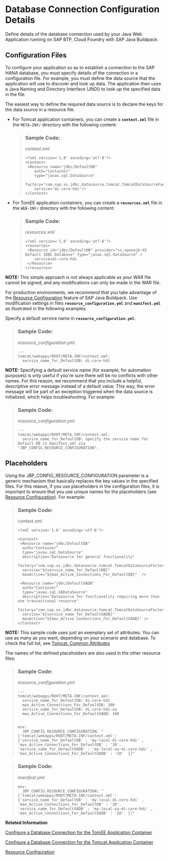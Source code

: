 <!-- loiof0d2d059b43c48098772bd05d7c51d25 -->

# Database Connection Configuration Details

Define details of the database connection used by your Java Web Application running on SAP BTP, Cloud Foundry with SAP Java Buildpack.



<a name="loiof0d2d059b43c48098772bd05d7c51d25__section_i4y_pld_p2b"/>

## Configuration Files

To configure your application so as to establish a connection to the SAP HANA database, you must specify details of the connection in a configuration file. For example, you must define the data source that the application will use to discover and look up data. The application then uses a Java Naming and Directory Interface \(JNDI\) to look up the specified data in the file.

The easiest way to define the required data source is to declare the keys for the data source in a resource file.

-   For Tomcat application containers, you can create a **`context.xml`** file in the `META-INF/` directory with the following content:

    > ### Sample Code:  
    > *context.xml*
    > 
    > ```
    > <?xml version='1.0' encoding='utf-8'?>
    > <Context>
    >  <Resource name="jdbc/DefaultDB"
    >     auth="Container"
    >     type="javax.sql.DataSource"
    >     factory="com.sap.xs.jdbc.datasource.tomcat.TomcatDataSourceFactory"
    >     service="di-core-hdi"/>
    > </Context>
    > ```

-   For TomEE application containers, you can create a **`resources.xml`** file in the `WEB-INF/` directory with the following content:

    > ### Sample Code:  
    > *resources.xml*
    > 
    > ```
    > <?xml version='1.0' encoding='utf-8'?> 
    > <resources>
    >  <Resource id="jdbc/DefaultDB" provider="xs.openejb:XS Default JDBC Database" type="javax.sql.DataSource" >
    >     service=di-core-hdi
    >  </Resource>
    > </resources>
    > ```


**NOTE:** This simple approach is not always applicable as your WAR file cannot be signed, and any modifications can only be made in the WAR file.

For production environments, we recommend that you take advantage of the [Resource Configuration](resource-configuration-c893e9c.md) feature of SAP Java Buildpack. Use modification settings in files **`resource_configuration.yml`** and **`manifest.yml`** as illustrated in the following examples.

Specify a default service name in **`resource_configuration.yml`**:

> ### Sample Code:  
> *resource\_configuration.yml*
> 
> ```
> ---
> tomcat/webapps/ROOT/META-INF/context.xml:
>   service_name_for_DefaultDB: di-core-hdi
> ```

**NOTE:** Specifying a default service name \(for example, for automation purposes\) is only useful if you're sure there will be no conflicts with other names. For this reason, we recommend that you include a helpful, descriptive error message instead of a default value. This way, the error message will be part of an exception triggered when the data source is initialized, which helps troubleshooting. For example:

> ### Sample Code:  
> *resource\_configuration.yml*
> 
> ```
> ---
> tomcat/webapps/ROOT/META-INF/context.xml:
>   service_name_for_DefaultDB: Specify the service name for Default DB in manifest.yml via "JBP_CONFIG_RESOURCE_CONFIGURATION".
> ```



<a name="loiof0d2d059b43c48098772bd05d7c51d25__section_zq3_qld_p2b"/>

## Placeholders

Using the JBP\_CONFIG\_RESOURCE\_CONFIGURATION parameter is a generic mechanism that basically replaces the key values in the specified files. For this reason, if you use placeholders in the configuration files, it is important to ensure that you use unique names for the placeholders \(see [Resource Configuration](resource-configuration-c893e9c.md)\). For example:

> ### Sample Code:  
> *context.xml*
> 
> ```
> <?xml version='1.0' encoding='utf-8'?>
> 
> <Context>
>  <Resource name="jdbc/DefaultDB"
>   auth="Container"
>   type="javax.sql.DataSource"
>   description="Datasource for general functionality"
>   factory="com.sap.xs.jdbc.datasource.tomcat.TomcatDataSourceFactory"
>   service="${service_name_for_DefaultDB}"
>   maxActive="${max_Active_Connections_For_DefaultDB}"  />   
> 
>  <Resource name="jdbc/DefaultXADB"
>   auth="Container"
>   type="javax.sql.XADataSource"
>   description="Datasource for functionality requiring more than one transactional resource"
>   factory="com.sap.xs.jdbc.datasource.tomcat.TomcatDataSourceFactory"
>   service="${service_name_for_DefaultXADB}"
>   maxActive="${max_Active_Connections_For_DefaultXADB}" />
> </Context>
> ```

**NOTE:** This sample code uses just an exemplary set of attributes. You can use as many as you want, depending on your scenario and database. To check the full list, see [Tomcat: Common Attributes](https://tomcat.apache.org/tomcat-10.0-doc/jdbc-pool.html#Common_Attributes) 

The names of the defined placeholders are also used in the other resource files:

> ### Sample Code:  
> *resource\_configuration.yml*
> 
> ```
> ---
> tomcat/webapps/ROOT/META-INF/context.xml:
>   service_name_for_DefaultDB: di-core-hdi
>   max_Active_Connections_For_DefaultDB: 100
>   service_name_for_DefaultDB: di-core-hdi-xa
>   max_Active_Connections_For_DefaultXADB: 100
>   
> 
> env:
>   JBP_CONFIG_RESOURCE_CONFIGURATION: "['tomcat/webapps/ROOT/META-INF/context.xml': {'service_name_for_DefaultDB' : 'my-local-di-core-hdi' , 'max_Active_Connections_For_DefaultDB' : '30', 'service_name_for_DefaultXADB' : 'my-local-xa-di-core-hdi' , 'max_Active_Connections_For_DefaultXADB' : '20'  }]"
> ```

> ### Sample Code:  
> *manifest.yml*
> 
> ```
> env:
>   JBP_CONFIG_RESOURCE_CONFIGURATION: "['tomcat/webapps/ROOT/META-INF/context.xml': {'service_name_for_DefaultDB' : 'my-local-di-core-hdi' , 'max_Active_Connections_For_DefaultDB' : '30', 'service_name_for_DefaultXADB' : 'my-local-xa-di-core-hdi' , 'max_Active_Connections_For_DefaultXADB' : '20'  }]"
> ```

**Related Information**  


[Configure a Database Connection for the TomEE Application Container](configure-a-database-connection-for-the-tomee-application-container-03cfb10.md "")

[Configure a Database Connection for the Tomcat Application Container](configure-a-database-connection-for-the-tomcat-application-container-820994a.md)

[Resource Configuration](resource-configuration-c893e9c.md "You can configure your application container by using text configuration files.")

